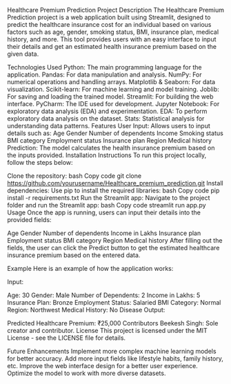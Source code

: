 Healthcare Premium Prediction
Project Description
The Healthcare Premium Prediction project is a web application built using Streamlit, designed to predict the healthcare insurance cost for an individual based on various factors such as age, gender, smoking status, BMI, insurance plan, medical history, and more. This tool provides users with an easy interface to input their details and get an estimated health insurance premium based on the given data.

Technologies Used
Python: The main programming language for the application.
Pandas: For data manipulation and analysis.
NumPy: For numerical operations and handling arrays.
Matplotlib & Seaborn: For data visualization.
Scikit-learn: For machine learning and model training.
Joblib: For saving and loading the trained model.
Streamlit: For building the web interface.
PyCharm: The IDE used for development.
Jupyter Notebook: For exploratory data analysis (EDA) and experimentation.
EDA: To perform exploratory data analysis on the dataset.
Stats: Statistical analysis for understanding data patterns.
Features
User Input: Allows users to input details such as:
Age
Gender
Number of dependents
Income
Smoking status
BMI category
Employment status
Insurance plan
Region
Medical history
Prediction: The model calculates the health insurance premium based on the inputs provided.
Installation Instructions
To run this project locally, follow the steps below:

Clone the repository:
bash
Copy code
git clone https://github.com/yourusername/Healthcare_premium_prediction.git
Install dependencies: Use pip to install the required libraries:
bash
Copy code
pip install -r requirements.txt
Run the Streamlit app: Navigate to the project folder and run the Streamlit app:
bash
Copy code
streamlit run app.py
Usage
Once the app is running, users can input their details into the provided fields:

Age
Gender
Number of dependents
Income in Lakhs
Insurance plan
Employment status
BMI category
Region
Medical history
After filling out the fields, the user can click the Predict button to get the estimated healthcare insurance premium based on the entered data.

Example
Here is an example of how the application works:

Input:

Age: 30
Gender: Male
Number of Dependents: 2
Income in Lakhs: 5
Insurance Plan: Bronze
Employment Status: Salaried
BMI Category: Normal
Region: Northwest
Medical History: No Disease
Output:

Predicted Healthcare Premium: ₹25,000
Contributors
Beekesh Singh: Sole creator and contributor.
License
This project is licensed under the MIT License - see the LICENSE file for details.

Future Enhancements
Implement more complex machine learning models for better accuracy.
Add more input fields like lifestyle habits, family history, etc.
Improve the web interface design for a better user experience.
Optimize the model to work with more diverse datasets.
